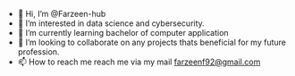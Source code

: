 - 👋 Hi, I’m @Farzeen-hub
- 👀 I’m interested in data science and cybersecurity.
- 🌱 I’m currently learning bachelor of computer application
- 💞️ I’m looking to collaborate on any projects thats beneficial for my future profession.
- 📫 How to reach me reach me via my mail farzeenf92@gmail.com

<!---
Farzeen-hub/Farzeen-hub is a ✨ special ✨ repository because its `README.md` (this file) appears on your GitHub profile.
You can click the Preview link to take a look at your changes.
--->
